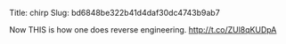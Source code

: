 Title: chirp
Slug: bd6848be322b41d4daf30dc4743b9ab7

Now THIS is how one does reverse engineering. <a href="http://t.co/ZUl8qKUDpA">http://t.co/ZUl8qKUDpA</a>
